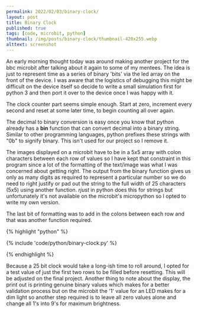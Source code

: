 ```yaml
---
permalink: 2022/02/03/binary-clock/
layout: post
title: Binary Clock
published: true
tags: [code, microbit, python]
thumbnail: /img/posts/binary-clock/thumbnail-420x255.webp
alttext: screenshot
---
```


An early morning thought today was around making another project for the bbc microbit after talking about it again
to some of my mentees. The idea is just to represent time as a series of binary 'bits' via the led array on the front
of the device. I was aware that the logistics of debugging this might be difficult on the device itself so decide to write
a small simulation first for python 3 and then port it over to the device once I was happy with it.

The clock counter part seems simple enough. Start at zero, increment every second and reset at some later time, to begin
counting all over again.

The decimal to binary conversion is easy once you know that python already has a **bin** function that can convert decimal into
a binary string. Similar to other programming languages, python prefixes these strings with "0b" to signify binary. This isn't used
for our project so I remove it.

The images displayed on a microbit have to be in a 5x5 array with colon characters between each row of values so I have
kept that constraint in this program since a lot of the formatting of the text/image was what I was concerned about
getting right. The output from the binary function gives us only as many digits as required to represent a particular
number so we do need to right justify or pad out the string to the full width of 25 characters (5x5) using another function.
_rjust_ in python does this for strings but unfortunately it's not available on the microbit's micropython so I opted to
write my own version.

The last bit of formatting was to add in the colons between each row and that was another function required.

{% highlight "python" %}

{% include 'code/python/binary-clock.py' %}

{% endhighlight %}

Because a 25 bit clock would take a long-ish time to roll around, I opted for a test value of just the first two rows to be filled
before resetting. This will be adjusted on the final project. Another thing to note about the display, the print out is printing
genuine binary values which makes for a better validation process but on the microbit the '1' value for an LED makes for a
dim light so another step required is to leave all zero values alone and change all 1's into 9's for maximum brightness.
